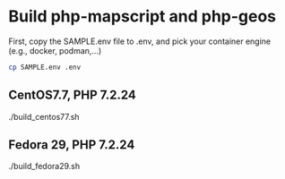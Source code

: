 # Build php-mapscript and php-geos
First, copy the SAMPLE.env file to .env, and pick your container engine (e.g., docker, podman,...)
```bash
cp SAMPLE.env .env
```


## CentOS7.7, PHP 7.2.24
./build_centos77.sh

## Fedora 29, PHP 7.2.24
./build_fedora29.sh


